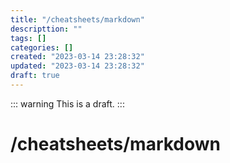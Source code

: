 ```yaml
---
title: "/cheatsheets/markdown"
descripttion: ""
tags: []
categories: []
created: "2023-03-14 23:28:32"
updated: "2023-03-14 23:28:32"
draft: true
---
```

::: warning
This is a draft.
:::

# /cheatsheets/markdown
